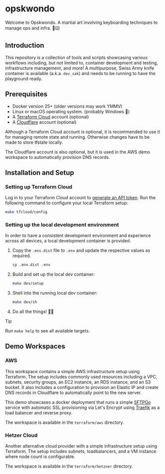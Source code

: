# opskwondo

Welcome to Opskwondo. A martial art involving keyboarding techniques to manage ops and infra. 🥋⌨️

## Introduction

This repository is a collection of tools and scripts showcasing various workflows including, but not limited to,
container development and testing, infrastructure management, and more! A multipurpose, Swiss Army knife container is
available (a.k.a. `dev_sak`) and needs to be running to have the playground ready.

## Prerequisites

- Docker version 25+ (older versions may work YMMV)
- Linux or macOS operating system. (probably Windows 🤷)
- A [Terraform Cloud](https://app.terraform.io/) account (optional)
- A [Cloudflare](https://www.cloudflare.com/) account (optional)

Although a Terraform Cloud account is optional, it is recommended to use it for managing remote state and running.
Otherwise changes have to be made to store tfstate locally.

The Cloudflare account is also optional, but it is used in the AWS demo workspace to automatically provision DNS records.

## Installation and Setup

### Setting up Terraform Cloud

Log in to your Terraform Cloud account
to [generate an API token](https://developer.hashicorp.com/terraform/cloud-docs/users-teams-organizations/api-tokens).
Run the following command to configure your local Terraform setup:

 ```bash
 make tfcloud/config
 ```

### Setting up the local development environment

In order to have a consistent development environment and experience across all devices, a local development container
is provided.

1. Copy the `.env.dist` file to `.env` and update the respective values as required.

    ```bash
    cp .env.dist .env
    ```

2. Build and set up the local dev container:

    ```bash
    make dev/setup
    ```

3. Shell into the running local dev container:

    ```bash
    make dev/sh
    ```

4. Do all the things! 🧑‍💻

> [!TIP]
> Run `make help` to see all available targets.

## Demo Workspaces

### AWS

This workspace contains a simple AWS infrastructure setup using Terraform. The setup includes commonly used resources
including a VPC, subnets, security groups, an EC2 instance, an RDS instance, and an S3 bucket. It also includes a
configuration to provision an Elastic IP and create DNS records in Cloudflare to automatically point to the new server.

This demo showcases a docker deployment that runs a simple [SFTPGo](https://github.com/drakkan/sftpgo) service with
automatic SSL provisioning via Let's Encrypt using [Traefik](https://github.com/traefik/traefik) as a load balancer and
reverse proxy.

The workspace is available in the `terraform/aws` directory.

### Hetzer Cloud

Another alternative cloud provider with a simple infrastructure setup using Terraform. The setup includes subnets,
loadbalancers, and a VM instance where node count is configurable.

The workspace is available in the `terraform/hetzner` directory.
